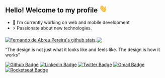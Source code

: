 ## Hello! Welcome to my profile <img style="margin: 0 auto" src="https://github.com/ABSphreak/ABSphreak/blob/master/gifs/Hi.gif" height="25">

- 🔭 I’m currently working on web and mobile development
- ⚡ Passionate about new technologies.

<a href="https://github.com/anuraghazra/github-readme-stats">
  <img align="center" src="https://github-readme-stats.vercel.app/api?username=fernandodeabreupereira&show_icons=true&count_private=true" alt="Fernando de Abreu Pereira's github stats" />
</a>
<a href="https://github.com/anuraghazra/github-readme-stats">
  <img align="center" src="https://github-readme-stats.vercel.app/api/top-langs/?username=fernandodeabreupereira&layout=compact" />
</a>

<br>

<p align="left">“The design is not just what it looks like and feels like. The design is how it works”</p>

[![Github Badge](https://img.shields.io/badge/-Github-000?style=flat-square&logo=Github&logoColor=white&link=https://github.com/fernandodeabreupereira)](https://github.com/fernandodeabreupereira)
[![Linkedin Badge](https://img.shields.io/badge/-LinkedIn-blue?style=flat-square&logo=Linkedin&logoColor=white&link=https://www.linkedin.com/in/fernandoabreupereira/)](https://www.linkedin.com/in/fernandoabreupereira/)
[![Twitter Badge](https://img.shields.io/badge/-Twitter-1ca0f1?style=flat-square&labelColor=1ca0f1&logo=twitter&logoColor=white&link=https://twitter.com/FernandoAbreuP)](https://twitter.com/FernandoAbreuP)
[![Gmail Badge](https://img.shields.io/badge/-Gmail-c14438?style=flat-square&logo=Gmail&logoColor=white&link=mailto:fernandodeabreupereira@gmail.com)](mailto:fernandodeabreupereira@gmail.com)
[![Rocketseat Badge](https://img.shields.io/badge/-Rocketseat-%237159c1?style=flat-square&logo=apache-rocketmq&logoColor=white&link=https://app.rocketseat.com.br/me/fernando-de-abreu-pereira-1591112479)](https://app.rocketseat.com.br/me/fernando-de-abreu-pereira-1591112479)
